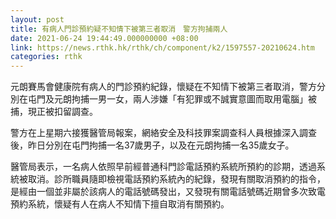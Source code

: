 ```yaml
---
layout: post
title: 有病人門診預約疑不知情下被第三者取消　警方拘捕兩人
date: 2021-06-24 19:44:49.000000000 +08:00
link: https://news.rthk.hk/rthk/ch/component/k2/1597557-20210624.htm
categories: rthk
---
```


元朗賽馬會健康院有病人的門診預約紀錄，懷疑在不知情下被第三者取消，警方分別在屯門及元朗拘捕一男一女，兩人涉嫌「有犯罪或不誠實意圖而取用電腦」被捕，現正被扣留調查。

警方在上星期六接獲醫管局報案，網絡安全及科技罪案調查科人員根據深入調查後，昨日分別在屯門拘捕一名37歲男子，以及在元朗拘捕一名35歲女子。
 
醫管局表示，一名病人依照早前經普通科門診電話預約系統所預約的診期，透過系統被取消。診所職員隨即檢視電話預約系統內的紀錄，發現有關取消預約的指令，是經由一個並非屬於該病人的電話號碼發出，又發現有關電話號碼近期曾多次致電預約系統，懷疑有人在病人不知情下擅自取消有關預約。
